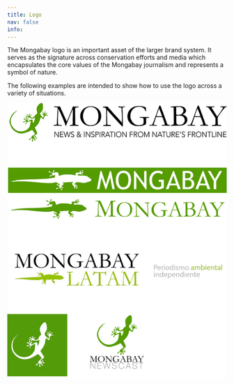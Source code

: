 ```yaml
---
title: Logo
nav: false
info:
---
```


The Mongabay logo is an important asset of the larger brand system. It serves as the signature
across conservation efforts and media which encapsulates the core values of the Mongabay journalism
and represents a symbol of nature.

The following examples are intended to show how to use the logo across a variety of situations.

![Different Mongabay logos](/src/assets/images/foundations/02-logo-image.png)
